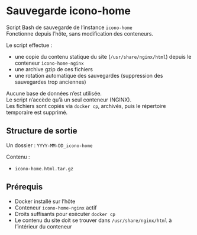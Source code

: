 # Sauvegarde icono-home

Script Bash de sauvegarde de l’instance `icono-home`  
Fonctionne depuis l’hôte, sans modification des conteneurs.

Le script effectue :
- une copie du contenu statique du site (`/usr/share/nginx/html`) depuis le conteneur `icono-home-nginx`
- une archive gzip de ces fichiers
- une rotation automatique des sauvegardes (suppression des sauvegardes trop anciennes)

Aucune base de données n’est utilisée.  
Le script n’accède qu’à un seul conteneur (NGINX).  
Les fichiers sont copiés via `docker cp`, archivés, puis le répertoire temporaire est supprimé.

## Structure de sortie

Un dossier : `YYYY-MM-DD_icono-home`

Contenu :
- `icono-home.html.tar.gz`

## Prérequis

- Docker installé sur l’hôte  
- Conteneur `icono-home-nginx` actif  
- Droits suffisants pour exécuter `docker cp`  
- Le contenu du site doit se trouver dans `/usr/share/nginx/html` à l’intérieur du conteneur
